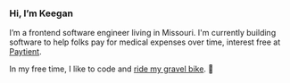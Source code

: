 ### Hi, I’m Keegan

I’m a frontend software engineer living in Missouri. I'm currently building software to help folks pay for medical expenses over time, interest free at [Paytient](https://github.com/paytient). 

In my free time, I like to code and [ride my gravel bike](https://www.strava.com/athletes/16025620). 👋
